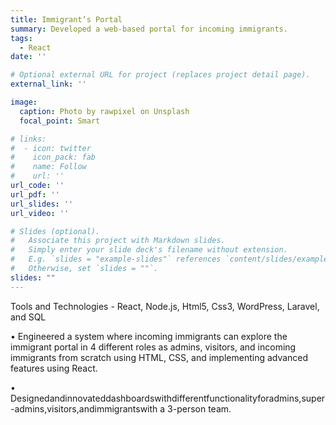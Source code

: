 ```yaml
---
title: Immigrant’s Portal
summary: Developed a web-based portal for incoming immigrants.
tags:
  - React
date: ''

# Optional external URL for project (replaces project detail page).
external_link: ''

image:
  caption: Photo by rawpixel on Unsplash
  focal_point: Smart

# links:
#  - icon: twitter
#    icon_pack: fab
#    name: Follow
#    url: ''
url_code: ''
url_pdf: ''
url_slides: ''
url_video: ''

# Slides (optional).
#   Associate this project with Markdown slides.
#   Simply enter your slide deck's filename without extension.
#   E.g. `slides = "example-slides"` references `content/slides/example-slides.md`.
#   Otherwise, set `slides = ""`.
slides: ""
---
```

Tools and Technologies - React, Node.js, Html5, Css3, WordPress, Laravel, and SQL

• Engineered a system where incoming immigrants can explore the immigrant portal in 4 different roles as admins, visitors, and incoming immigrants from scratch using HTML, CSS, and implementing advanced features using React. 

• Designedandinnovateddashboardswithdifferentfunctionalityforadmins,super-admins,visitors,andimmigrantswith
a 3-person team.

